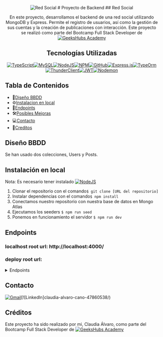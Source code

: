 <div align=center>
<image src="./redsocial" alt="Red Social">
# Proyecto de Backend
## Red Social

 
En este proyecto, desarrollamos el backend de una red social utilizando MongoDB y Express. Permite el registro de usuarios, así como la gestión de sus cuentas y la creación de publicaciones con interacción. Este proyecto se realizó como parte del Bootcamp Full Stack Developer de [![GeeksHubs Academy](https://img.shields.io/badge/GeeksHubs_Academy-%23F40D12?style=for-the-badge&color=%23F40D12)](https://geekshubsacademy.com/)


## Tecnologías Utilizadas

[![TypeScript](https://img.shields.io/badge/typescript-%23007ACC.svg?style=for-the-badge&logo=typescript&logoColor=white)](https://www.typescriptlang.org/)[![MySQL](https://img.shields.io/badge/mysql-%2300f.svg?style=for-the-badge&logo=mysql&logoColor=white)](https://www.mysql.com/)[![NodeJS](https://img.shields.io/badge/node.js-6DA55F?style=for-the-badge&logo=node.js&logoColor=white)](https://nodejs.org/en)[![NPM](https://img.shields.io/badge/NPM-%23CB3837.svg?style=for-the-badge&logo=npm&logoColor=white)](https://www.npmjs.com/)[![GitHub](https://img.shields.io/badge/github-%23121011.svg?style=for-the-badge&logo=github&logoColor=white)](https://github.com/)[![Express.js](https://img.shields.io/badge/express.js-%23404d59.svg?style=for-the-badge&logo=express&logoColor=%2361DAFB)](https://expressjs.com/)[![TypeOrm](https://img.shields.io/badge/TypeOrm-%23C70D2C?style=for-the-badge&color=%23C70D2C)](https://typeorm.io/)[![ThunderClient](https://img.shields.io/badge/Thunder_Client-%237A1FA2?style=for-the-badge)](https://www.thunderclient.com/)[![JWT](https://img.shields.io/badge/JWT-black?style=for-the-badge&logo=JSON%20web%20tokens)](https://jwt.io/)[![Nodemon](https://img.shields.io/badge/NODEMON-%23323330.svg?style=for-the-badge&logo=nodemon&logoColor=%BBDEAD)](https://nodemon.io/)
</div>

## Tabla de Contenidos
- 🧾[Diseño BBDD](#diseño-bbdd)
- ⚙️[Instalacion en local](#einstalacion-en-local)
- 🎯[Endpoints](#endpoints)
- 🛠️[Posibles Mejoras](#posibles-mejoras)
- 💻[Contacto](#contacto)
- 🪪[Creditos](#creditos)


## Diseño BBDD
Se han usado dos colecciones, Users y Posts.

## Instalación en local
Nota: Es necesario tener instalado [![NodeJS](https://img.shields.io/badge/node.js-6DA55F?style=for-the-badge&logo=node.js&logoColor=white)](https://nodejs.org/en)

1. Clonar el repositorio con el comando`$ git clone [URL del repositorio]`
2. Instalar dependencias con el comando` $ npm install `
3. Conectamos nuestro repositorio con nuestra base de datos en Mongo Atlas
4. Ejecutamos los seeders `$ npm run seed`
6. Ponemos en funcionamiento el servidor `$ npm run dev`

## Endpoints
### localhost root url: http://localhost:4000/
### deploy root url:
<details>
<summary> Endpoints </summary>

-AUTH

    -REGISTER

            POST api/auth/register
        body:
            {
                "email": "user@user.com",
                "password": "12345678"
                
            }
    La contraseña debe tener  entre 6 y 10 carácteres
        
    -LOGIN

            POST api/auth/login
        body:
            {
                "email": "user@user.com",
                "password": "12345678"
            }

    Usuarios creados:
        SUPERADMIN:
            email: superadmin@superadmin.com
            password: 12345678
        ADMIN: 
            email: admin@admin.com
            password: 12345678

-USERS

    -GET
             GET api/users

    El usuario tiene que ser super_admin para ver todos los usuarios
            
            
    -GET PROFILE


        GET api/users/profile

    El usuario podrá ver su propio perfil


    - UPDATE PROFILE      
           
        PUT api/users/profile

    El usuario podrá modificar su propio perfil, cambiando los campos que considere necesario (excepto el email y contraseña):
            {
                "firstName":"Claudia",
                "lastName": "Alvaro"
            }
    -GET ALL POSTS BY ID
        GET api/users/posts/{id}
    
    Es necesario introducir el id de un usuario por parámetro para poder ver todos los posts de ese usuario.

-POSTS


    - CREATE POSTS

            POST api/post
        body:
            {
                "content": "Mi primer post"
            }

    - DELETE BY ID

          DELETE api/post/{id}

    El usuario puede borrar un post introduciendo por parámetro el id del post que desea eliminar.


    - UPDATE POST

            PUT api/post/{id}
            body:
            {
                "content": "Mi post acualizado"
            }

    El usuario puede modificar un post introduciendo por parámetro el id del post y por el body pasará el contenido a actualizar.


    - GET MY POSTS

            GET api/post/own

    El usuarío puede obtener todos los posts que ha publicado.

    - GET ALL POSTS

            GET api/post

    El usuario puede obtener todos los posts publicados en la red social.

    - GET POST BY ID

         PUT  api/post/{id}
    
    Recupera un post por su id.

-LIKES


    - AGREGAR Y QUITAR LIKES A UN POST

            PUT api/post/like
        body:
            {
            "postId":"65f597ab7fde331076ddbe54"
            }
    Para dar like o quitarlo, pasaremos por body el id del post.



</details>

## Contacto

[![Gmail](https://img.shields.io/badge/Gmail-D14836?style=for-the-badge&logo=gmail&logoColor=white)](mailto:claudiaalvaro17@gmail.com)[![LinkedIn]claudia-alvaro-cano-47860538/)

## Créditos
Este proyecto ha sido realizado por mi, Claudia Álvaro, como parte del Bootcamp Full Stack Developer de [![GeeksHubs Academy](https://img.shields.io/badge/GeeksHubs_Academy-%23F40D12?style=for-the-badge&color=%23F40D12)](https://geekshubsacademy.com/)

